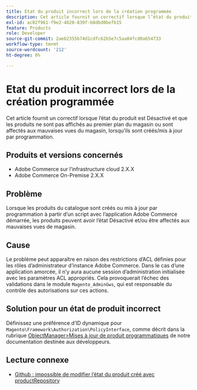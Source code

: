 ```yaml
---
title: Etat du produit incorrect lors de la création programmée
description: Cet article fournit un correctif lorsque l’état du produit est Désactivé et que les produits ne sont pas affichés au premier plan du magasin ou sont affectés aux mauvaises vues du magasin, lorsqu’ils sont créés/mis à jour par programmation.
exl-id: ac02f961-f9e2-4620-839f-b8dbd0befb15
feature: Products
role: Developer
source-git-commit: 2aeb2355b74d1cdfc62b5e7c5aa04fcd0a654733
workflow-type: tm+mt
source-wordcount: '212'
ht-degree: 0%

---
```


# Etat du produit incorrect lors de la création programmée

Cet article fournit un correctif lorsque l’état du produit est Désactivé et que les produits ne sont pas affichés au premier plan du magasin ou sont affectés aux mauvaises vues du magasin, lorsqu’ils sont créés/mis à jour par programmation.

## Produits et versions concernés

* Adobe Commerce sur l’infrastructure cloud 2.X.X
* Adobe Commerce On-Premise 2.X.X

## Problème

Lorsque les produits du catalogue sont créés ou mis à jour par programmation à partir d’un script avec l’application Adobe Commerce démarrée, les produits peuvent avoir l’état Désactivé et/ou être affectés aux mauvaises vues de magasin.

## Cause

Le problème peut apparaître en raison des restrictions d’ACL définies pour les rôles d’administrateur d’instance Adobe Commerce. Dans le cas d’une application amorcée, il n’y aura aucune session d’administration initialisée avec les paramètres ACL appropriés. Cela provoquerait l’échec des validations dans le module `Magento_AdminGws`, qui est responsable du contrôle des autorisations sur ces actions.

## Solution pour un état de produit incorrect

Définissez une préférence d’ID dynamique pour `Magento\Framework\Authorization\PolicyInterface`, comme décrit dans la rubrique [ObjectManager>Mises à jour de produit programmatiques](https://developer.adobe.com/commerce/php/development/components/object-manager/) de notre documentation destinée aux développeurs.

## Lecture connexe

* [Github : impossible de modifier l’état du produit créé avec productRepository](https://github.com/magento/magento2/issues/5664)
